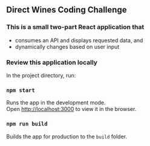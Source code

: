 
## Direct Wines Coding Challenge

### This is a small two-part React application that 
* consumes an API and displays requested data, and
* dynamically changes based on user input

### Review this application locally
In the project directory, run:

### `npm start`

Runs the app in the development mode.<br>
Open [http://localhost:3000](http://localhost:3000) to view it in the browser.

### `npm run build`

Builds the app for production to the `build` folder.<br>

